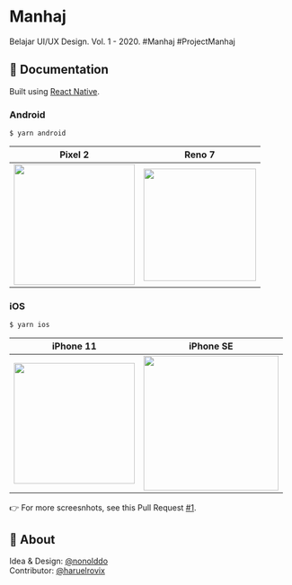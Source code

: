 # Manhaj
Belajar UI/UX Design. Vol. 1 - 2020. #Manhaj #ProjectManhaj

## 📖 Documentation

Built using [React Native](https://github.com/facebook/react-native).

### Android

```
$ yarn android
```

|Pixel 2|Reno 7|
|-|-|
|<img src="https://user-images.githubusercontent.com/17120764/84555451-40394600-ad47-11ea-8aaa-56c5fae2d9a8.png" width="215px" />|<img src="https://user-images.githubusercontent.com/17120764/84556049-72987280-ad4a-11ea-8250-598cfcc004e8.jpg" width="200px" />|

### iOS

```
$ yarn ios
```

|iPhone 11|iPhone SE|
|-|-|
|<img src="https://user-images.githubusercontent.com/17120764/84555610-e8e7a580-ad47-11ea-88de-6d425bd33488.png" width="215px" />|<img src="https://user-images.githubusercontent.com/17120764/84555893-94ddc080-ad49-11ea-95db-39a72e0aacd5.png" width="240px" />|

👉 For more screesnhots, see this Pull Request [#1](https://github.com/haruelrovix/manhaj/pull/1).

## 📄 About

Idea & Design: [@nonolddo](https://www.instagram.com/nonolddo/)<br>
Contributor: [@haruelrovix](https://twitter.com/haruelrovix)

